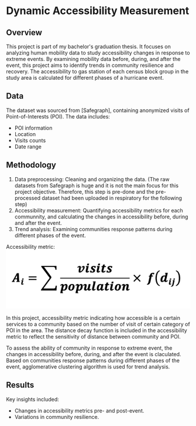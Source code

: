 # Dynamic Accessibility Measurement

## Overview
This project is part of my bachelor's graduation thesis. It focuses on analyzing human mobility data to study accessibility changes in response to extreme events. By examining mobility data before, during, and after the event, this project aims to identify trends in community resilience and recovery. The accessibility to gas station of each census block group in the study area is calculated for different phases of a hurricane event.

## Data
The dataset was sourced from [Safegraph], containing anonymized visits of Point-of-Interests (POI). The data includes:
- POI information
- Location
- Visits counts
- Date range

## Methodology
1. Data preprocessing: Cleaning and organizing the data. (The raw datasets from Safegraph is huge and it is not the main focus for this project objective. Therefore, this step is pre-done and the pre-processed dataset had been uploaded in respiratory for the following step)
2. Accessibility measurement: Quantifying accessibility metrics for each communnity, and calculating the changes in accessibility before, during and after the event.
3. Trend analysis: Examining communities response patterns during different phases of the event.

Accessibility metric: ![Equation to calculate accessibility of a census block group](images/accessibility_metrics.png)

In this project, accessibility metric indicating how accessible is a certain services to a community based on the number of visit of certain category of POI in the area. The distance decay function is included in the accessibility metric to reflect the sensitivity of distance between community and POI.

To assess the ability of community in response to extreme event, the changes in accessibility before, during, and after the event is claculated. Based on communities response patterns during different phases of the  event, agglomerative clustering algorithm is used for trend analysis. 

## Results
Key insights included:
- Changes in accessibility metrics pre- and post-event.
- Variations in community resilience.



